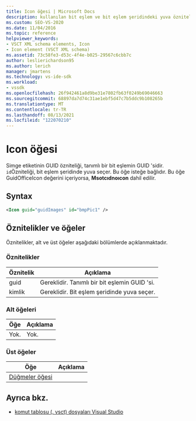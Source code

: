 ```yaml
---
title: Icon öğesi | Microsoft Docs
description: kullanılan bit eşlem ve bit eşlem şeridindeki yuva özniteliklerini içeren Visual Studio ıde uzantılarında kullanılan simgeleri temsil eden ıcon öğesi hakkında bilgi edinin.
ms.custom: SEO-VS-2020
ms.date: 11/04/2016
ms.topic: reference
helpviewer_keywords:
- VSCT XML schema elements, Icon
- Icon element (VSCT XML schema)
ms.assetid: 73c58fe3-d53c-4f4e-b025-29567c6cbb7c
author: leslierichardson95
ms.author: lerich
manager: jmartens
ms.technology: vs-ide-sdk
ms.workload:
- vssdk
ms.openlocfilehash: 26f942461a8d9be31e7802fb63f0249b69046663
ms.sourcegitcommit: 68897da7d74c31ae1ebf5d47c7b5ddc9b108265b
ms.translationtype: MT
ms.contentlocale: tr-TR
ms.lasthandoff: 08/13/2021
ms.locfileid: "122070210"
---
```

# <a name="icon-element"></a>Icon öğesi
Simge etiketinin GUID özniteliği, tanımlı bir bit eşlemin GUID 'sidir. `id`Özniteliği, bit eşlem şeridinde yuva seçer. Bu öğe isteğe bağlıdır. Bu öğe GuidOfficeIcon değerini içeriyorsa, **Msotcıdnoıcon** dahil edilir.

## <a name="syntax"></a>Syntax

```xml
<Icon guid="guidImages" id="bmpPic1" />
```

## <a name="attributes-and-elements"></a>Öznitelikler ve öğeler
 Öznitelikler, alt ve üst öğeler aşağıdaki bölümlerde açıklanmaktadır.

### <a name="attributes"></a>Öznitelikler

|Öznitelik|Açıklama|
|---------------|-----------------|
|guid|Gereklidir. Tanımlı bir bit eşlemin GUID 'si.|
|kimlik|Gereklidir. Bit eşlem şeridinde yuva seçer.|

### <a name="child-elements"></a>Alt öğeleri

|Öğe|Açıklama|
|-------------|-----------------|
|Yok.|Yok.|

### <a name="parent-elements"></a>Üst öğeler

|Öğe|Açıklama|
|-------------|-----------------|
|[Düğmeler öğesi](../extensibility/buttons-element.md)||

## <a name="see-also"></a>Ayrıca bkz.
- [komut tablosu (. vsct) dosyaları Visual Studio](../extensibility/internals/visual-studio-command-table-dot-vsct-files.md)
